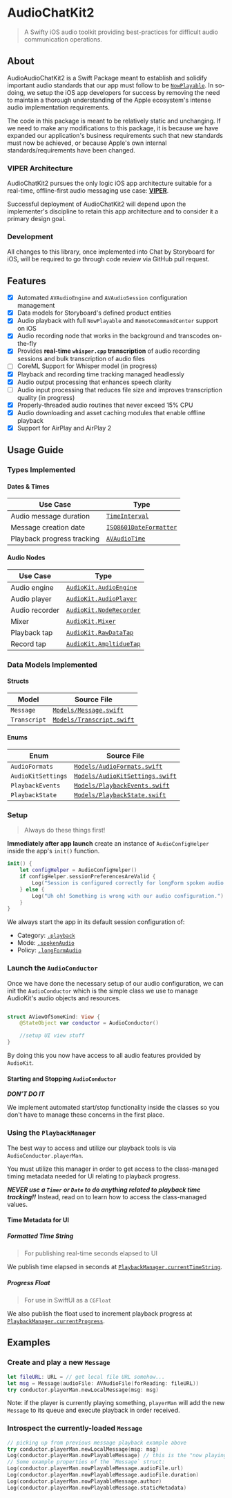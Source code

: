 # AudioChatKit2

> A Swifty iOS audio toolkit providing best-practices for difficult audio communication operations.

## About

AudioAudioChatKit2 is a Swift Package meant to establish and solidify important audio
standards that our app must follow to be [`NowPlayable`][np]. In so-doing, we setup
the iOS app developers for success by removing the need to maintain a thorough
understanding of the Apple ecosystem's intense audio implementation requirements.

The code in this package is meant to be relatively static and unchanging. If we
need to make any modifications to this package, it is because we have expanded
our application's business requirements such that new standards must now be
achieved, or because Apple's own internal standards/requirements have been
changed.

### VIPER Architecture

AudioChatKit2 pursues the only logic iOS app architecture suitable for a real-time,
offline-first audio messaging use case: [**VIPER**](https://www.kodeco.com/8440907-getting-started-with-the-viper-architecture-pattern).

Successful deployment of AudioChatKit2 will depend upon the implementer's discipline
to retain this app architecture and to consider it a primary design goal.

### Development

All changes to this library, once implemented into Chat by Storyboard for iOS,
will be required to go through code review via GitHub pull request.

## Features

- [x] Automated `AVAudioEngine` and `AVAudioSession` configuration management
- [x] Data models for Storyboard's defined product entities
- [x] Audio playback with full `NowPlayable` and `RemoteCommandCenter` support on iOS
- [x] Audio recording node that works in the background and transcodes on-the-fly
- [x] Provides **real-time `whisper.cpp` transcription** of audio recording sessions and bulk transcription of audio files
- [ ] CoreML Support for Whisper model (in progress)
- [x] Playback and recording time tracking managed headlessly
- [x] Audio output processing that enhances speech clarity
- [ ] Audio input processing that reduces file size and improves transcription quality (in progress)
- [x] Properly-threaded audio routines that never exceed 15% CPU
- [x] Audio downloading and asset caching modules that enable offline playback
- [x] Support for AirPlay and AirPlay 2

## Usage Guide

### Types Implemented

#### Dates & Times

| Use Case                   | Type                                                                                                |
| -------------------------- | --------------------------------------------------------------------------------------------------- |
| Audio message duration     | [`TimeInterval`](https://developer.apple.com/documentation/foundation/timeinterval)                 |
| Message creation date      | [`ISO8601DateFormatter`](https://developer.apple.com/documentation/foundation/iso8601dateformatter) |
| Playback progress tracking | [`AVAudioTime`](https://developer.apple.com/documentation/avfaudio/avaudiotime)                     |

#### Audio Nodes

| Use Case       | Type                                                                                            |
| -------------- | ----------------------------------------------------------------------------------------------- |
| Audio engine   | [`AudioKit.AudioEngine`](https://www.audiokit.io/AudioKit/documentation/audiokit/audioengine)   |
| Audio player   | [`AudioKit.AudioPlayer`](https://www.audiokit.io/AudioKit/documentation/audiokit/audioplayer)   |
| Audio recorder | [`AudioKit.NodeRecorder`](https://www.audiokit.io/AudioKit/documentation/audiokit/noderecorder) |
| Mixer          | [`AudioKit.Mixer`](https://www.audiokit.io/AudioKit/documentation/audiokit/mixer)               |
| Playback tap   | [`AudioKit.RawDataTap`](https://www.audiokit.io/AudioKit/documentation/audiokit/audioplayer)    |
| Record tap     | [`AudioKit.AmpltidueTap`](https://www.audiokit.io/AudioKit/documentation/audiokit/amplitudetap) |

### Data Models Implemented

#### Structs

| Model        | Source File                                                                                                                           |
| ------------ | ------------------------------------------------------------------------------------------------------------------------------------- |
| `Message`    | [`Models/Message.swift`](https://github.com/sacreddata/AudioChatKit/blob/main/Sources/AudioChatKit2/Audio/Models/Message.swift)       |
| `Transcript` | [`Models/Transcript.swift`](https://github.com/sacreddata/AudioChatKit/blob/main/Sources/AudioChatKit2/Audio/Models/Transcript.swift) |

#### Enums

| Enum               | Source File                                                                                                                                       |
| ------------------ | ------------------------------------------------------------------------------------------------------------------------------------------------- |
| `AudioFormats`     | [`Models/AudioFormats.swift`](https://github.com/sacreddata/AudioChatKit/blob/main/Sources/AudioChatKit2/Audio/Models/AudioFormats.swift)         |
| `AudioKitSettings` | [`Models/AudioKitSettings.swift`](https://github.com/sacreddata/AudioChatKit/blob/main/Sources/AudioChatKit2/Audio/Models/AudioKitSettings.swift) |
| `PlaybackEvents`   | [`Models/PlaybackEvents.swift`](https://github.com/sacreddata/AudioChatKit/blob/main/Sources/AudioChatKit2/Audio/Models/PlaybackEvents.swift)     |
| `PlaybackState`    | [`Models/PlaybackState.swift`](https://github.com/sacreddata/AudioChatKit/blob/main/Sources/AudioChatKit2/Audio/Models/PlaybackState.swift)       |

### Setup

> Always do these things first!

**Immediately after app launch** create an instance of `AudioConfigHelper` inside the app's `init()` function.

```swift
init() {
    let configHelper = AudioConfigHelper()
    if configHelper.sessionPreferencesAreValid {
        Log("Session is configured correctly for longForm spoken audio playback")
    } else {
        Log("Uh oh! Something is wrong with our audio configuration.")
    }
}
```

We always start the app in its default session configuration of:

- Category: [`.playback`](https://developer.apple.com/documentation/avfaudio/avaudiosession/category/1616509-playback)
- Mode: [`.spokenAudio`](https://developer.apple.com/documentation/avfaudio/avaudiosession/mode/1616510-spokenaudio)
- Policy: [`.longFormAudio`](https://developer.apple.com/documentation/avfaudio/avaudiosession/routesharingpolicy/longformaudio)

### Launch the `AudioConductor`

Once we have done the necessary setup of our audio configuration, we can init
the `AudioConductor` which is the simple class we use to manage AudioKit's
audio objects and resources.

```swift

struct AViewOfSomeKind: View {
    @StateObject var conductor = AudioConductor()

    //setup UI view stuff
}
```

By doing this you now have access to all audio features provided by `AudioKit`.

#### Starting and Stopping `AudioConductor`

**_DON'T DO IT_**

We implement automated start/stop functionality inside the classes so you don't
have to manage these concerns in the first place.

### Using the `PlaybackManager`

The best way to access and utilize our playback tools is via `AudioConductor.playerMan`.

You must utilize this manager in order to get access to the class-managed timing
metadata needed for UI relating to playback progress.

**_NEVER use a `Timer` or `Date` to do anything related to playback time
tracking!!_** Instead, read on to learn how to access the class-managed values.

#### Time Metadata for UI

##### Formatted Time String

> For publishing real-time seconds elapsed to UI

We publish time elapsed in seconds at [`PlaybackManager.currentTimeString`](https://github.com/sacreddata/AudioChatKit/blob/341a4cef5cd8133b9d29391c32722c68f42e1566/Sources/AudioChatKit2/Audio/PlaybackManager.swift#L33).

##### Progress Float

> For use in SwiftUI as a `CGFloat`

We also publish the float used to increment playback progress at [`PlaybackManager.currentProgress`](https://github.com/sacreddata/AudioChatKit/blob/341a4cef5cd8133b9d29391c32722c68f42e1566/Sources/AudioChatKit2/Audio/PlaybackManager.swift#L27).

## Examples

### Create and play a new `Message`

```swift
let fileURL: URL = // get local file URL somehow...
let msg = Message(audioFile: AVAudioFile(forReading: fileURL))
try conductor.playerMan.newLocalMessage(msg: msg)
```

Note: if the player is currently playing something, `playerMan` will add the new
`Message` to its queue and execute playback in order received.

### Introspect the currently-loaded `Message`

```swift
// picking up from previous message playback example above
try conductor.playerMan.newLocalMessage(msg: msg)
Log(conductor.playerMan.nowPlayableMessage) // this is the "now playing" audio message
// Some example properties of the `Message` struct:
Log(conductor.playerMan.nowPlayableMessage.audioFile.url)
Log(conductor.playerMan.nowPlayableMessage.audioFile.duration)
Log(conductor.playerMan.nowPlayableMessage.author)
Log(conductor.playerMan.nowPlayableMessage.staticMetadata)
```

[np]: https://developer.apple.com/documentation/mediaplayer/becoming_a_now_playable_app
